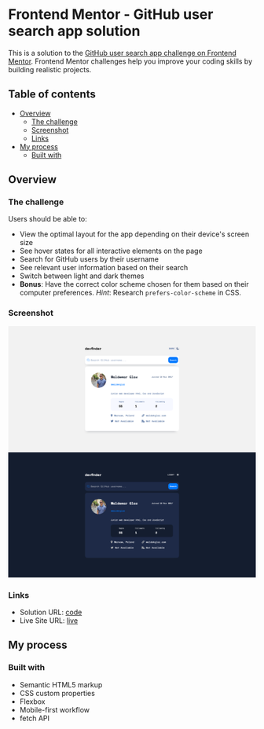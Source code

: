 # Frontend Mentor - GitHub user search app solution

This is a solution to the [GitHub user search app challenge on Frontend Mentor](https://www.frontendmentor.io/challenges/github-user-search-app-Q09YOgaH6). Frontend Mentor challenges help you improve your coding skills by building realistic projects.

## Table of contents

- [Overview](#overview)
  - [The challenge](#the-challenge)
  - [Screenshot](#screenshot)
  - [Links](#links)
- [My process](#my-process)
  - [Built with](#built-with)

## Overview

### The challenge

Users should be able to:

- View the optimal layout for the app depending on their device's screen size
- See hover states for all interactive elements on the page
- Search for GitHub users by their username
- See relevant user information based on their search
- Switch between light and dark themes
- **Bonus**: Have the correct color scheme chosen for them based on their computer preferences. _Hint_: Research `prefers-color-scheme` in CSS.

### Screenshot

![](./Screenshot-light.png)
![](./Screenshot-dark.png)

### Links

- Solution URL: [code](https://github.com/waldekglaz/github-user-search)
- Live Site URL: [live](https://waldekglaz.github.io/github-user-search/)

## My process

### Built with

- Semantic HTML5 markup
- CSS custom properties
- Flexbox
- Mobile-first workflow
- fetch API
